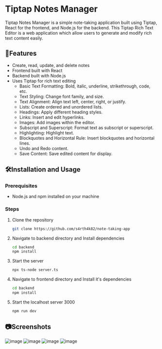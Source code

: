 # Tiptap Notes Manager
Tiptap Notes Manager is a simple note-taking application built using Tiptap, React for the frontend, and Node.js for the backend. This Tiptap Rich Text Editor is a web application which allow
users to generate and modify rich text content easily.

## 🚀Features
 - Create, read, update, and delete notes
 - Frontend built with React
 - Backend built with Node.js
 - Uses Tiptap for rich text editing
    - Basic Text Formatting: Bold, italic, underline, strikethrough, code, etc.
    - Text Styling: Change font family, and size.
    - Text Alignment: Align text left, center, right, or justify.
    - Lists: Create ordered and unordered lists.
    - Headings: Apply different heading styles.
    - Links: Insert and edit hyperlinks.
    - Images: Add images within the editor.
    - Subscript and Superscript: Format text as subscript or superscript.
    - Highlighting: Highlight text.
    - Blockquotes and Horizontal Rule: Insert blockquotes and horizontal lines.
    - Undo and Redo content.
    - Save Content: Save edited content for display.
  
## 🛠️Installation and Usage
### Prerequisites
  - Node.js and npm installed on your machine

### Steps
1) Clone the repository
   ```bash
   git clone https://github.com/s4rth4k82/note-taking-app
2) Navigate to backend directory and Install dependencies
   ```bash
   cd backend
   npm install
3) Start the server
   ```bash
   npx ts-node server.ts
4) Navigate to frontend directory and Install it's dependencies
   ```bash
   cd backend
   npm install
5) Start the localhost server 3000
   ```bash
   npm run dev
## 📷Screenshots
![image](https://github.com/s4rth4k82/note-taking-app/assets/166211539/a9d92462-f38c-45cd-a015-318861ab5016)
![image](https://github.com/s4rth4k82/note-taking-app/assets/166211539/ffa24f2a-dc62-4f01-bee3-b16b72cdf636)
![image](https://github.com/s4rth4k82/note-taking-app/assets/166211539/2f6f45b7-24de-483e-8dd9-3ce645248156)
![image](https://github.com/s4rth4k82/note-taking-app/assets/166211539/30d1e35f-6845-4467-829c-f8a27cd52d84)


